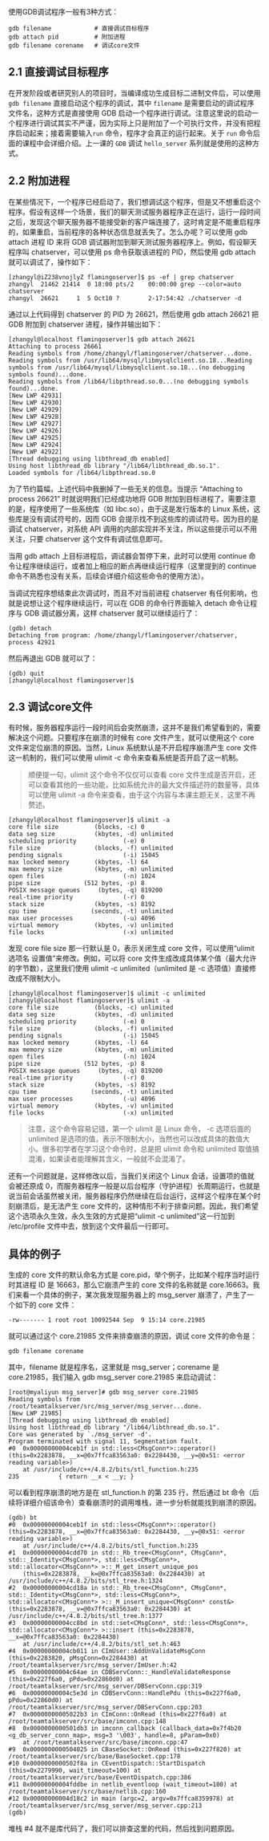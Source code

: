 使用GDB调试程序一般有3种方式：

    gdb filename            # 直接调试目标程序
    gdb attach pid          # 附加进程
    gdb filename corename   # 调试core文件

## 2.1 直接调试目标程序

在开发阶段或者研究别人的项目时，当编译成功生成目标二进制文件后，可以使用 `gdb filename` 直接启动这个程序的调试，其中 `filename` 是需要启动的调试程序文件名，这种方式是直接使用 GDB 启动一个程序进行调试。注意这里说的启动一个程序进行调试其实不严谨，因为实际上只是附加了一个可执行文件，并没有把程序启动起来；接着需要输入`run` 命令，程序才会真正的运行起来。关于 `run` 命令后面的课程中会详细介绍。上一课的 `GDB` 调试 `hello_server` 系列就是使用的这种方式。

## 2.2 附加进程

在某些情况下，一个程序已经启动了，我们想调试这个程序，但是又不想重启这个程序。假设有这样一个场景，我们的聊天测试服务器程序正在运行，运行一段时间之后，发现这个聊天服务器不能接受新的客户端连接了，这时肯定是不能重启程序的，如果重启，当前程序的各种状态信息就丢失了。怎么办呢？可以使用 gdb attach 进程 ID 来将 GDB 调试器附加到聊天测试服务器程序上。例如，假设聊天程序叫 chatserver，可以使用 ps 命令获取该进程的 PID，然后使用 gdb attach 就可以调试了，操作如下：

    [zhangyl@iZ238vnojlyZ flamingoserver]$ ps -ef | grep chatserver
    zhangyl  21462 21414  0 18:00 pts/2    00:00:00 grep --color=auto chatserver
    zhangyl  26621     1  5 Oct10 ?        2-17:54:42 ./chatserver -d

通过以上代码得到 chatserver 的 PID 为 26621，然后使用 gdb attach 26621 把 GDB 附加到 chatserver 进程，操作并输出如下：

    [zhangyl@localhost flamingoserver]$ gdb attach 26621
    Attaching to process 26661
    Reading symbols from /home/zhangyl/flamingoserver/chatserver...done.
    Reading symbols from /usr/lib64/mysql/libmysqlclient.so.18...Reading symbols from /usr/lib64/mysql/libmysqlclient.so.18...(no debugging symbols found)...done.
    Reading symbols from /lib64/libpthread.so.0...(no debugging symbols found)...done.
    [New LWP 42931]
    [New LWP 42930]
    [New LWP 42929]
    [New LWP 42928]
    [New LWP 42927]
    [New LWP 42926]
    [New LWP 42925]
    [New LWP 42924]
    [New LWP 42922]
    [Thread debugging using libthread_db enabled]
    Using host libthread_db library "/lib64/libthread_db.so.1".
    Loaded symbols for /lib64/libpthread.so.0

为了节约篇幅，上述代码中我删掉了一些无关的信息。当提示 “Attaching to process 26621” 时就说明我们已经成功地将 GDB 附加到目标进程了。需要注意的是，程序使用了一些系统库（如 libc.so），由于这是发行版本的 Linux 系统，这些库是没有调试符号的，因而 GDB 会提示找不到这些库的调试符号。因为目的是调试 chatserver，对系统 API 调用的内部实现并不关注，所以这些提示可以不用关注，只要 chatserver 这个文件有调试信息即可。

当用 gdb attach 上目标进程后，调试器会暂停下来，此时可以使用 continue 命令让程序继续运行，或者加上相应的断点再继续运行程序（这里提到的 continue 命令不熟悉也没有关系，后续会详细介绍这些命令的使用方法）。

当调试完程序想结束此次调试时，而且不对当前进程 chatserver 有任何影响，也就是说想让这个程序继续运行，可以在 GDB 的命令行界面输入 detach 命令让程序与 GDB 调试器分离，这样 chatserver 就可以继续运行了：

    (gdb) detach
    Detaching from program: /home/zhangyl/flamingoserver/chatserver, process 42921

然后再退出 GDB 就可以了：

    (gdb) quit
    [zhangyl@localhost flamingoserver]$ 

## 2.3 调试core文件

有时候，服务器程序运行一段时间后会突然崩溃，这并不是我们希望看到的，需要解决这个问题。只要程序在崩溃的时候有 core 文件产生，就可以使用这个 core 文件来定位崩溃的原因。当然，Linux 系统默认是不开启程序崩溃产生 core 文件这一机制的，我们可以使用 ulimit -c 命令来查看系统是否开启了这一机制。

> 顺便提一句，ulimit 这个命令不仅仅可以查看 core 文件生成是否开启，还可以查看其他的一些功能，比如系统允许的最大文件描述符的数量等，具体可以使用 ulimit -a 命令来查看，由于这个内容与本课主题无关，这里不再赘述。

    [zhangyl@localhost flamingoserver]$ ulimit -a
    core file size          (blocks, -c) 0
    data seg size           (kbytes, -d) unlimited
    scheduling priority             (-e) 0
    file size               (blocks, -f) unlimited
    pending signals                 (-i) 15045
    max locked memory       (kbytes, -l) 64
    max memory size         (kbytes, -m) unlimited
    open files                      (-n) 1024
    pipe size            (512 bytes, -p) 8
    POSIX message queues     (bytes, -q) 819200
    real-time priority              (-r) 0
    stack size              (kbytes, -s) 8192
    cpu time               (seconds, -t) unlimited
    max user processes              (-u) 4096
    virtual memory          (kbytes, -v) unlimited
    file locks                      (-x) unlimited

发现 core file size 那一行默认是 0，表示关闭生成 core 文件，可以使用“ulimit 选项名 设置值”来修改。例如，可以将 core 文件生成改成具体某个值（最大允许的字节数），这里我们使用 ulimit -c unlimited（unlimited 是 -c 选项值）直接修改成不限制大小。

    [zhangyl@localhost flamingoserver]$ ulimit -c unlimited
    [zhangyl@localhost flamingoserver]$ ulimit -a
    core file size          (blocks, -c) unlimited
    data seg size           (kbytes, -d) unlimited
    scheduling priority             (-e) 0
    file size               (blocks, -f) unlimited
    pending signals                 (-i) 15045
    max locked memory       (kbytes, -l) 64
    max memory size         (kbytes, -m) unlimited
    open files                      (-n) 1024
    pipe size            (512 bytes, -p) 8
    POSIX message queues     (bytes, -q) 819200
    real-time priority              (-r) 0
    stack size              (kbytes, -s) 8192
    cpu time               (seconds, -t) unlimited
    max user processes              (-u) 4096
    virtual memory          (kbytes, -v) unlimited
    file locks                      (-x) unlimited

> 注意，这个命令容易记错，第一个 ulimit 是 Linux 命令， -c 选项后面的 unlimited 是选项的值，表示不限制大小，当然也可以改成具体的数值大小。很多初学者在学习这个命令时，总是把 ulimit 命令和 unlimited 取值搞混淆，如果读者能理解其含义，一般就不会混淆了。

还有一个问题就是，这样修改以后，当我们关闭这个 Linux 会话，设置项的值就会被还原成 0，而服务器程序一般是以后台程序（守护进程）长周期运行，也就是说当前会话虽然被关闭，服务器程序仍然继续在后台运行，这样这个程序在某个时刻崩溃后，是无法产生 core 文件的，这种情形不利于排查问题。因此，我们希望这个选项永久生效，永久生效的方式是把“ulimit -c unlimited”这一行加到 /etc/profile 文件中去，放到这个文件最后一行即可。

## 具体的例子

生成的 core 文件的默认命名方式是 core.pid，举个例子，比如某个程序当时运行时其进程 ID 是 16663，那么它崩溃产生的 core 文件的名称就是 core.16663。我们来看一个具体的例子，某次我发现服务器上的 msg_server 崩溃了，产生了一个如下的 core 文件：

    -rw------- 1 root root 10092544 Sep  9 15:14 core.21985

就可以通过这个 core.21985 文件来排查崩溃的原因，调试 core 文件的命令是：

    gdb filename corename

其中，filename 就是程序名，这里就是 msg_server；corename 是 core.21985，我们输入 gdb msg_server core.21985 来启动调试：

    [root@myaliyun msg_server]# gdb msg_server core.21985 
    Reading symbols from /root/teamtalkserver/src/msg_server/msg_server...done.
    [New LWP 21985]
    [Thread debugging using libthread_db enabled]
    Using host libthread_db library "/lib64/libthread_db.so.1".
    Core was generated by `./msg_server -d'.
    Program terminated with signal 11, Segmentation fault.
    #0  0x00000000004ceb1f in std::less<CMsgConn*>::operator() (this=0x2283878, __x=@0x7ffca83563a0: 0x2284430, __y=@0x51: <error reading variable>)
        at /usr/include/c++/4.8.2/bits/stl_function.h:235
    235           { return __x < __y; }

可以看到程序崩溃的地方是在 stl_function.h 的第 235 行，然后通过 bt 命令（后续将详细介绍该命令）查看崩溃时的调用堆栈，进一步分析就能找到崩溃的原因。

    (gdb) bt
    #0  0x00000000004ceb1f in std::less<CMsgConn*>::operator() (this=0x2283878, __x=@0x7ffca83563a0: 0x2284430, __y=@0x51: <error reading variable>)
        at /usr/include/c++/4.8.2/bits/stl_function.h:235
    #1  0x00000000004cdd70 in std::_Rb_tree<CMsgConn*, CMsgConn*, std::_Identity<CMsgConn*>, std::less<CMsgConn*>, std::allocator<CMsgConn*> >::_M_get_insert_unique_pos
        (this=0x2283878, __k=@0x7ffca83563a0: 0x2284430) at /usr/include/c++/4.8.2/bits/stl_tree.h:1324
    #2  0x00000000004cd18a in std::_Rb_tree<CMsgConn*, CMsgConn*, std::_Identity<CMsgConn*>, std::less<CMsgConn*>, std::allocator<CMsgConn*> >::_M_insert_unique<CMsgConn* const&> (this=0x2283878, __v=@0x7ffca83563a0: 0x2284430) at /usr/include/c++/4.8.2/bits/stl_tree.h:1377
    #3  0x00000000004cc8bd in std::set<CMsgConn*, std::less<CMsgConn*>, std::allocator<CMsgConn*> >::insert (this=0x2283878, __x=@0x7ffca83563a0: 0x2284430)
        at /usr/include/c++/4.8.2/bits/stl_set.h:463
    #4  0x00000000004cb011 in CImUser::AddUnValidateMsgConn (this=0x2283820, pMsgConn=0x2284430) at /root/teamtalkserver/src/msg_server/ImUser.h:42
    #5  0x00000000004c64ae in CDBServConn::_HandleValidateResponse (this=0x227f6a0, pPdu=0x22860d0) at /root/teamtalkserver/src/msg_server/DBServConn.cpp:319
    #6  0x00000000004c5e3d in CDBServConn::HandlePdu (this=0x227f6a0, pPdu=0x22860d0) at /root/teamtalkserver/src/msg_server/DBServConn.cpp:203
    #7  0x00000000005022b3 in CImConn::OnRead (this=0x227f6a0) at /root/teamtalkserver/src/base/imconn.cpp:148
    #8  0x0000000000501db3 in imconn_callback (callback_data=0x7f4b20 <g_db_server_conn_map>, msg=3 '\003', handle=8, pParam=0x0)
        at /root/teamtalkserver/src/base/imconn.cpp:47
    #9  0x0000000000504025 in CBaseSocket::OnRead (this=0x227f820) at /root/teamtalkserver/src/base/BaseSocket.cpp:178
    #10 0x0000000000502f8a in CEventDispatch::StartDispatch (this=0x2279990, wait_timeout=100) at /root/teamtalkserver/src/base/EventDispatch.cpp:386
    #11 0x00000000004fddbe in netlib_eventloop (wait_timeout=100) at /root/teamtalkserver/src/base/netlib.cpp:160
    #12 0x00000000004d18c2 in main (argc=2, argv=0x7ffca8359978) at /root/teamtalkserver/src/msg_server/msg_server.cpp:213
    (gdb) 

堆栈 #4 就不是库代码了，我们可以排查这里的代码，然后找到问题原因。

